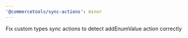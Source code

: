 ```yaml
---
'@commercetools/sync-actions': minor
---
```


Fix custom types sync actions to detect addEnumValue action correctly
